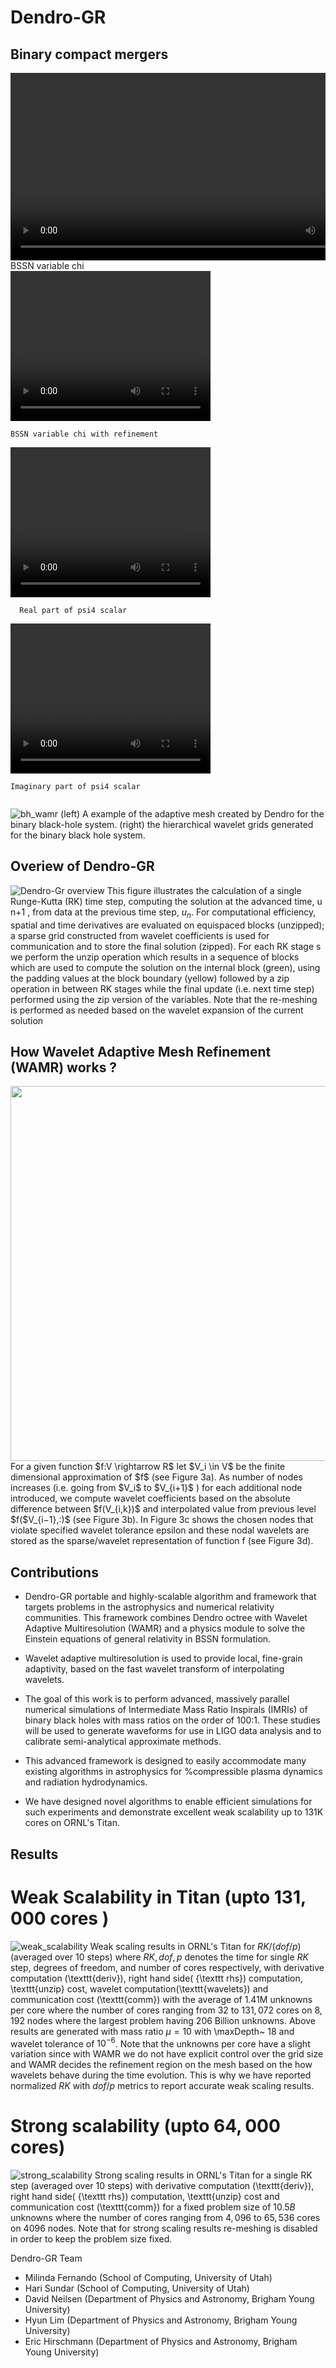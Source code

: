 # Dendro-GR

## Binary compact mergers

 <div class="row">
  <div class="column">
      <video width="600" controls>
      <source src="doc/vids/bssn_r1_chi.mp4" type="video/mp4">
      Your browser does not support the video tag.
      </video> 
      BSSN variable chi
  </div>
  
  <div class="column">
    <video width="320" height="240" controls>
    <source src="doc/vids/bssn_r1_chi_wf.mp4" type="video/mp4">
    Your browser does not support the video tag.
    </video> 

    BSSN variable chi with refinement

  </div>
</div> 


 <div class="row">
  <div class="column">
      <video width="320" height="240" controls>
      <source src="doc/vids/bssn_r1_Re_psi4.mp4" type="video/mp4">
      Your browser does not support the video tag.
      </video> 

      Real part of psi4 scalar

  </div>
  
  <div class="column">
    <video width="320" height="240" controls>
    <source src="doc/vids/bssn_r1_Img_psi4.mp4" type="video/mp4">
    Your browser does not support the video tag.
    </video> 

    Imaginary part of psi4 scalar

  </div>
</div> 



![bh_wamr](doc/figs/bh_amr.png)
(left) A example of the adaptive mesh created by Dendro for the binary black-hole system. (right) the hierarchical wavelet grids generated for the binary black hole system. 

## Overiew of Dendro-GR

![Dendro-Gr overview](doc/figs/bssn_overview.png)
This figure illustrates the calculation of a single Runge-Kutta (RK) time step, computing the solution at the advanced time, u n+1 , from data at the previous time step, $u_n$. For computational efficiency, spatial and time derivatives are evaluated on equispaced blocks (unzipped); a sparse grid constructed from wavelet coefficients is used for communication and to store the final solution (zipped). For each RK stage s we perform the unzip operation which results in a sequence of blocks which are used to compute the solution on the internal block (green), using the padding values at the block boundary (yellow) followed by a zip operation in between RK stages while the final update (i.e. next time step) performed using the zip version of the variables. Note that the re-meshing is performed as needed based on the wavelet expansion of the current solution

## How Wavelet Adaptive Mesh Refinement (WAMR) works ?
<img src ="doc/figs/wamr.png" height="600" align="center">
For a given function $f:V \rightarrow R$ let $V_i \in V$ be the finite dimensional approximation of $f$ (see Figure 3a). As number of nodes increases (i.e. going from $V_i$ to $V_{i+1}$ ) for each additional node introduced, we compute wavelet coefficients based on the absolute difference between $f(V_{i,k})$ and interpolated value from previous level $f($V_{i−1},:)$ (see Figure 3b). In Figure 3c shows the chosen nodes that violate specified wavelet tolerance epsilon and these nodal wavelets are stored as the sparse/wavelet representation of function f (see Figure 3d).

## Contributions

* Dendro-GR portable and highly-scalable algorithm and framework that targets problems in the astrophysics and numerical relativity
communities. This framework combines Dendro octree with Wavelet Adaptive  Multiresolution (WAMR) and a physics module to solve the Einstein equations of general relativity in BSSN formulation.

* Wavelet adaptive multiresolution is used to provide local, fine-grain adaptivity, based on the fast wavelet transform of interpolating wavelets.

* The goal of this work is to perform advanced, massively parallel numerical simulations of Intermediate Mass Ratio Inspirals (IMRIs)  of binary black holes with mass ratios on the order of 100:1. These studies will be used to generate waveforms for use in LIGO data analysis and to calibrate semi-analytical approximate methods. 

* This advanced framework is designed to easily accommodate many existing algorithms in astrophysics
for %compressible plasma dynamics and radiation hydrodynamics.

* We have designed novel algorithms to enable efficient simulations for such  experiments and demonstrate excellent weak scalability up to 131K cores on ORNL's Titan.

## Results

# Weak Scalability in Titan (upto $131,000$ cores )
![weak_scalability](doc/figs/weak_scaling.png)
Weak scaling results in ORNL's Titan for  $RK/(dof/p)$ (averaged over 10 steps) where $RK,dof,p$ denotes the time for single $RK$ step, degrees of freedom, and number of cores respectively,  with derivative computation (\texttt{deriv}), right hand side( {\texttt rhs}) computation, \texttt{unzip} cost, wavelet computation(\texttt{wavelets}) and communication cost (\texttt{comm}) with the average of 1.41M unknowns per core where the number of cores ranging from $32$ to $131,072$ cores on $8,192$ nodes where the largest problem having $206$ Billion unknowns. Above results are generated with mass ratio $\mu=10$ with \maxDepth~ 18 and wavelet tolerance of $10^{-6}$. Note that the unknowns per core have a slight variation since with WAMR we do not have explicit control over the grid size and WAMR decides the refinement region on the mesh based on the how wavelets behave during the time evolution. This is why we have reported normalized $RK$ with $dof/p$ metrics to report accurate weak scaling results.

# Strong scalability (upto $64,000$ cores)
![strong_scalability](doc/figs/strong_sc.png)
Strong scaling results in ORNL's Titan for a single RK step (averaged over 10 steps) with derivative computation (\texttt{deriv}), right hand side( {\texttt rhs}) computation, \texttt{unzip} cost and communication cost (\texttt{comm}) for a fixed problem size of $10.5B$ unknowns where the number of cores ranging from $4,096$ to $65,536$ cores on $4096$ nodes. Note that for strong scaling results re-meshing is disabled in order to keep the problem size fixed.



Dendro-GR Team

 * Milinda Fernando (School of Computing, University of Utah)
 * Hari Sundar (School of Computing, University of Utah)
 * David Neilsen (Department of Physics and Astronomy, Brigham Young University)
 * Hyun Lim (Department of Physics and Astronomy, Brigham Young University)
 * Eric Hirschmann (Department of Physics and Astronomy, Brigham Young University)

